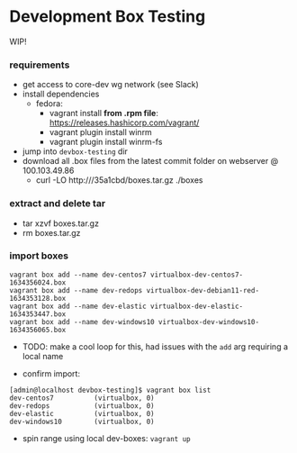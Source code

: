 # Development Box Testing

WIP!


### requirements

- get access to core-dev wg network (see Slack)
- install dependencies
    - fedora: 
        - vagrant install **from .rpm file**: https://releases.hashicorp.com/vagrant/
        - vagrant plugin install winrm
        - vagrant plugin install winrm-fs
- jump into `devbox-testing` dir
- download all .box files from the latest commit folder on webserver @ 100.103.49.86
    - curl -LO http://<WGIP>/35a1cbd/boxes.tar.gz ./boxes


### extract and delete tar
- tar xzvf boxes.tar.gz
- rm boxes.tar.gz


### import boxes

```
vagrant box add --name dev-centos7 virtualbox-dev-centos7-1634356024.box
vagrant box add --name dev-redops virtualbox-dev-debian11-red-1634353128.box
vagrant box add --name dev-elastic virtualbox-dev-elastic-1634353447.box
vagrant box add --name dev-windows10 virtualbox-dev-windows10-1634356065.box

```

- TODO: make a cool loop for this, had issues with the `add` arg requiring a local name

- confirm import:

```
[admin@localhost devbox-testing]$ vagrant box list
dev-centos7          (virtualbox, 0)
dev-redops           (virtualbox, 0)
dev-elastic          (virtualbox, 0)
dev-windows10        (virtualbox, 0)
```


<!-- ### run devbox-testing vagrant file

working dir: `thremulation-station/devbox-testing`   -->

- spin range using local dev-boxes: `vagrant up`